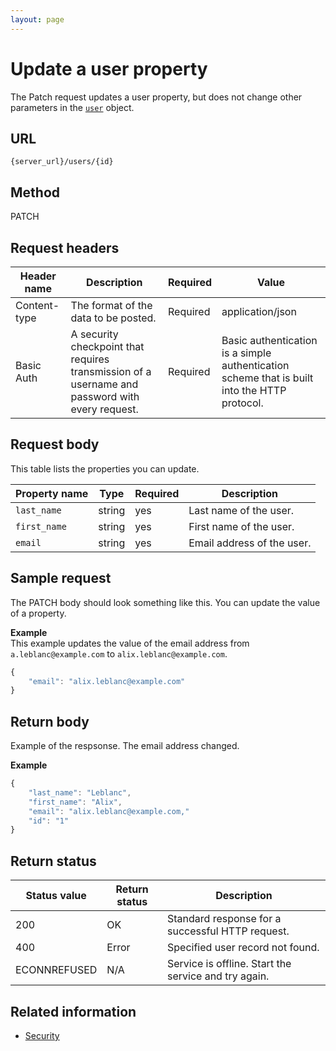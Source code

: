 ```yaml
---
layout: page
---
```


# Update a user property

The Patch request updates a user property, but does not change other parameters in the [`user`](user.md) object.

## URL

```shell
{server_url}/users/{id}
```

## Method

PATCH

## Request headers

| Header name | Description | Required | Value |
| -------------- | ------ | ------------ |------------ |
| Content-type | The format of the data to be posted. | Required | application/json |
| Basic Auth | A security checkpoint that requires transmission of a username and password with every request. | Required | Basic authentication is a simple authentication scheme that is built into the HTTP protocol. |


## Request body

This table lists the properties you can update.

| Property name      | Type   | Required | Description                | 
| -------------- | ------ | -------- | -------------------------- | 
| `last_name`      | string | yes      | Last name of the user.     |       
| `first_name`     | string | yes      | First name of the user.    |       
| `email`          | string | yes      | Email address of the user. | 

## Sample request

The PATCH body should look something like this. You can update the value of a property. 

**Example**<br>
This example updates the value of the email address from `a.leblanc@example.com` to `alix.leblanc@example.com`.

```js
{
    "email": "alix.leblanc@example.com"
}
```

## Return body

Example of the respsonse. The email address changed. 

**Example**

```js
{
    "last_name": "Leblanc",
    "first_name": "Alix",
    "email": "alix.leblanc@example.com,"
    "id": "1"
}
```
## Return status

| Status value | Return status | Description |
| ------------- | ----------- | ----------- |
| 200 | OK | Standard response for a successful HTTP request. |
| 400 | Error | Specified user record not found. |
| ECONNREFUSED | N/A | Service is offline. Start the service and try again. |

## Related information

* [Security](quickstart.md#security)